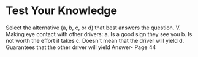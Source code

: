 # Test Your Knowledge
Select the alternative (a, b, c, or d) that best answers the question.
V. Making eye contact with other drivers:
a. Is a good sign they see you
b. Is not worth the effort it takes
c. Doesn't mean that the driver will yield
d. Guarantees that the other driver will yield
Answer- Page 44